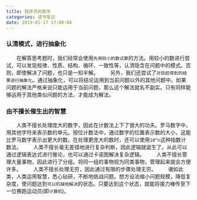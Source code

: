 ```yaml
---
title: 程序员的数学
categories: 读书笔记
date: 2019-01-17 17:00:04
---
```

### 认清模式，进行抽象化

&emsp;&emsp;在解答思考题时，我们经常会使用`先用较小的数试算`的方法。用较小的数进行尝试，可以发现规律、性质、结构、循环、一致性等，认清隐含在问题中的模式。否则，即使解决了问题，也只是一知半解。<!--more-->
&emsp;&emsp;另外，我们还尝试了`对目前得到的结果进行抽象化`。通过抽象化，可以将结论运用到当前问题以外的其他问题中。如果问题的解法严格来说只能运用于当前问题，那么这个解法就名不副实。只有同样能够运用于其他类似问题的方法，才能成为解法。

### 由不擅长催生出的智慧

&emsp;&emsp;人类不擅长处理庞大的数字，因此在计数法上下了很大的功夫。罗马数字中，用其他字符来表示数的单元。按位计数法中，通过数字的位置表示数的大小，这能比罗马数字表示出更大的数。在处理更庞大的数时，还可以使用`10^n`这种指数计数法。
&emsp;&emsp;人类不擅长毫无差错地进行复杂判断，因此逻辑就诞生了。从此可以通过逻辑表达式进行推论，也可以通过卡诺图解决复杂逻辑。
&emsp;&emsp;人类不擅长管理大量事物，因此进行了分组。将同一组的事物视为同类事物，管理起来就会方便许多。
&emsp;&emsp;人类不擅长处理无穷，因此通过有限的步骤处理无穷。
&emsp;&emsp;诸如此类，人类运用智慧，悉心钻研，不断地挑战问题。想方设法缩小问题规模，降低复杂度，使问题达到`可以机械地解决`的状态。只要达到这个状态，就能将接力棒传至下一位赛跑运动员(即`计算机`)。